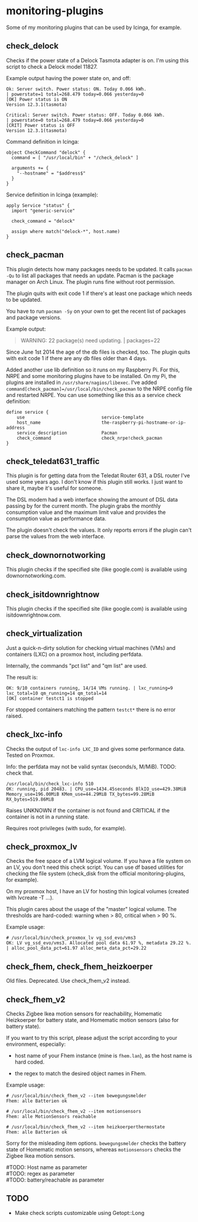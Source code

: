 monitoring-plugins
==================

Some of my monitoring plugins that can be used by Icinga, for example.


## check_delock

Checks if the power state of a Delock Tasmota adapter is on.
I'm using this script to check a Delock model 11827.

Example output having the power state on, and off:

```
Ok: Server switch. Power status: ON. Today 0.066 kWh.
| powerstate=1 total=268.479 today=0.066 yesterday=0
[OK] Power status is ON
Version 12.3.1(tasmota)

Critical: Server switch. Power status: OFF. Today 0.066 kWh.
| powerstate=0 total=268.479 today=0.066 yesterday=0
[CRIT] Power status is OFF
Version 12.3.1(tasmota)
```

Command definition in Icinga:

```
object CheckCommand "delock" {
  command = [ "/usr/local/bin" + "/check_delock" ]

  arguments += {
    "--hostname" = "$address$"
  }
}
```

Service definition in Icinga (example):

```
apply Service "status" {
  import "generic-service"

  check_command = "delock"

  assign where match("delock-*", host.name)
}
```


## check_pacman

This plugin detects how many packages needs to be updated. It calls `pacman -Qu` to list all packages that needs an update.
Pacman is the package manager on Arch Linux. The plugin runs fine without root permission.

The plugin quits with exit code 1 if there's at least one package which needs to be updated.

You have to run `pacman -Sy` on your own to get the recent list of packages and package versions.

Example output:
> WARNING: 22 package(s) need updating. | packages=22

Since June 1st 2014 the age of the db files is checked, too. The plugin quits with exit code 1 if there are any db files older than 4 days.

Added another use lib definition so it runs on my Raspberry Pi. For this, NRPE and some monitoring plugins have to be installed. On my Pi, the plugins are installed in `/usr/share/nagios/libexec`. I've added `command[check_pacman]=/usr/local/bin/check_pacman` to the NRPE config file and restarted NRPE. You can use something like this as a service check definition:

    define service {
        use                             service-template
        host_name                       the-raspberry-pi-hostname-or-ip-address
        service_description             Pacman
        check_command                   check_nrpe!check_pacman
    }


## check_teledat631_traffic

This plugin is for getting data from the Teledat Router 631, a DSL router I've used some years ago. I don't know if this plugin still works.
I just want to share it, maybe it's useful for someone.

The DSL modem had a web interface showing the amount of DSL data passing by for the current month.
The plugin grabs the monthly consumption value and the maximum limit value and provides the consumption value as performance data.

The plugin doesn't check the values. It only reports errors if the plugin can't parse the values from the web interface.


## check_downornotworking

This plugin checks if the specified site (like google.com) is available using downornotworking.com.


## check_isitdownrightnow

This plugin checks if the specified site (like google.com) is available using isitdownrightnow.com.


## check_virtualization

Just a quick-n-dirty solution for checking virtual machines (VMs) and containers (LXC) on a proxmox host, including perfdata.

Internally, the commands "pct list" and "qm list" are used.

The result is:

```
OK: 9/10 containers running, 14/14 VMs running. | lxc_running=9 lxc_total=10 qm_running=14 qm_total=14
[OK] container testct1 is stopped
```

For stopped containers matching the pattern `testct*` there is no error raised.


## check_lxc-info

Checks the output of `lxc-info LXC_ID` and gives some performance data. Tested on Proxmox.

Info: the perfdata may not be valid syntax (seconds/s, M/MiB). TODO: check that.

```
/usr/local/bin/check_lxc-info 510
OK: running, pid 20483. | CPU_use=1434.45seconds BlkIO_use=429.38MiB Memory_use=196.00MiB KMem_use=44.29MiB TX_bytes=99.28MiB RX_bytes=519.86MiB
```

Raises UNKNOWN if the container is not found and CRITICAL if the container is not in a running state.

Requires root privileges (with sudo, for example).


## check_proxmox_lv

Checks the free space of a LVM logical volume. If you have a file system on an LV, you don't need this check script. You can use df based utilities for checking the file system (check_disk from the official monitoring-plugins, for example).

On my proxmox host, I have an LV for hosting thin logical volumes (created with lvcreate -T ...).

This plugin cares about the usage of the "master" logical volume. The thresholds are hard-coded: warning when > 80, critical when > 90 %.

Example usage:

```
# /usr/local/bin/check_proxmox_lv vg_ssd_evo/vms3
OK: LV vg_ssd_evo/vms3. Allocated pool data 61.97 %, metadata 29.22 %. | alloc_pool_data_pct=61.97 alloc_meta_data_pct=29.22
```


## check_fhem, check_fhem_heizkoerper

Old files. Deprecated. Use check_fhem_v2 instead.


## check_fhem_v2

Checks Zigbee Ikea motion sensors for reachability, Homematic Heizkoerper for battery state, and Homematic motion sensors (also for battery state).

If you want to try this script, please adjust the script according to your environment, especially:

- host name of your Fhem instance (mine is `fhem.lan`), as the host name is hard coded.

- the regex to match the desired object names in Fhem.

Example usage:

```
# /usr/local/bin/check_fhem_v2 --item bewegungsmelder
Fhem: alle Batterien ok

# /usr/local/bin/check_fhem_v2 --item motionsensors
Fhem: alle MotionSensors reachable

# /usr/local/bin/check_fhem_v2 --item heizkoerperthermostate
Fhem: alle Batterien ok
```

Sorry for the misleading item options. `bewegungsmelder` checks the battery state of Homematic motion sensors, whereas `motionsensors` checks the Zigbee Ikea motion sensors.

#TODO: Host name as parameter  
#TODO: regex as parameter  
#TODO: battery/reachable as parameter  


## TODO

* Make check scripts customizable using Getopt::Long
